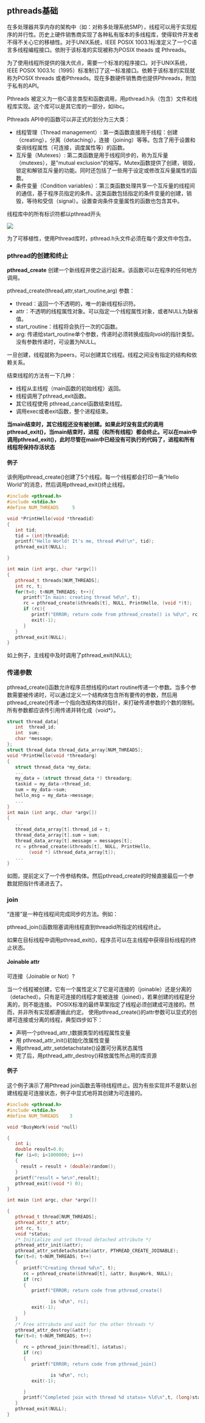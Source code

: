 ## pthreads基础
在多处理器共享内存的架构中（如：对称多处理系统SMP），线程可以用于实现程序的并行性。历史上硬件销售商实现了各种私有版本的多线程库，使得软件开发者不得不关心它的移植性。对于UNIX系统，IEEE POSIX 1003.1标准定义了一个C语言多线程编程接口。依附于该标准的实现被称为POSIX theads 或 Pthreads。 

为了使用线程所提供的强大优点，需要一个标准的程序接口。对于UNIX系统，IEEE POSIX 1003.1c（1995）标准制订了这一标准接口。依赖于该标准的实现就称为POSIX threads 或者Pthreads。现在多数硬件销售商也提供Pthreads，附加于私有的API。 

Pthreads 被定义为一些C语言类型和函数调用，用pthread.h头（包含）文件和线程库实现。这个库可以是其它库的一部分，如libc。 

Pthreads API中的函数可以非正式的划分为三大类： 

 - 线程管理（Thread management）: 第一类函数直接用于线程：创建（creating），分离（detaching），连接（joining）等等。包含了用于设置和查询线程属性（可连接，调度属性等）的函数。 
 - 互斥量（Mutexes）: 第二类函数是用于线程同步的，称为互斥量（mutexes），是"mutual exclusion"的缩写。Mutex函数提供了创建，销毁，锁定和解锁互斥量的功能。同时还包括了一些用于设定或修改互斥量属性的函数。 
 - 条件变量（Condition variables）：第三类函数处理共享一个互斥量的线程间的通信，基于程序员指定的条件。这类函数包括指定的条件变量的创建，销毁，等待和受信（signal）。设置查询条件变量属性的函数也包含其中。 

线程库中的所有标识符都以pthread开头 

![](image/pthread0.png)

为了可移植性，使用Pthread库时，pthread.h头文件必须在每个源文件中包含。 

### pthread的创建和终止

**pthread_create** 创建一个新线程并使之运行起来。该函数可以在程序的任何地方调用。 

pthread_create(thread,attr,start_routine,arg)  参数： 

 - thread：返回一个不透明的，唯一的新线程标识符。 
 - attr：不透明的线程属性对象。可以指定一个线程属性对象，或者NULL为缺省值。 
 - start_routine：线程将会执行一次的C函数。 
 - arg: 传递给start_routine单个参数，传递时必须转换成指向void的指针类型。没有参数传递时，可设置为NULL。 

一旦创建，线程就称为peers，可以创建其它线程。线程之间没有指定的结构和依赖关系。 

结束线程的方法有一下几种： 

 - 线程从主线程（main函数的初始线程）返回。 
 - 线程调用了pthread_exit函数。  
 - 其它线程使用 pthread_cancel函数结束线程。 
 - 调用exec或者exit函数，整个进程结束。

**当main结束时，其它线程还没有被创建。如果此时没有显式的调用pthread_exit()，当main结束时，进程（和所有线程）都会终止。可以在main中调用pthread_exit()，此时尽管在main中已经没有可执行的代码了，进程和所有线程将保持存活状态**

#### 例子
该例用pthread_create()创建了5个线程。每一个线程都会打印一条“Hello World”的消息，然后调用pthread_exit()终止线程。 

``` c++
#include <pthread.h> 
#include <stdio.h> 
#define NUM_THREADS     5 

void *PrintHello(void *threadid) 
{ 
   int tid; 
   tid = (int)threadid; 
   printf("Hello World! It's me, thread #%d!\n", tid); 
   pthread_exit(NULL); 

} 

int main (int argc, char *argv[]) 
{ 
   pthread_t threads[NUM_THREADS]; 
   int rc, t; 
   for(t=0; t<NUM_THREADS; t++){ 
      printf("In main: creating thread %d\n", t); 
      rc = pthread_create(&threads[t], NULL, PrintHello, (void *)t); 
      if (rc){ 
         printf("ERROR; return code from pthread_create() is %d\n", rc); 
         exit(-1); 
      } 
   } 
   pthread_exit(NULL); 
} 
```

如上例子，主线程中及时调用了pthread_exit(NULL);

### 传递参数
pthread_create()函数允许程序员想线程的start routine传递一个参数。当多个参数需要被传递时，可以通过定义一个结构体包含所有要传的参数，然后用pthread_create()传递一个指向改结构体的指针，来打破传递参数的个数的限制。 
所有参数都应该传引用传递并转化成（void*）。

``` c++
struct thread_data{ 
   int  thread_id; 
   int  sum; 
   char *message; 
}; 
struct thread_data thread_data_array[NUM_THREADS]; 
void *PrintHello(void *threadarg) 
{ 
   struct thread_data *my_data; 
   ... 
   my_data = (struct thread_data *) threadarg; 
   taskid = my_data->thread_id; 
   sum = my_data->sum; 
   hello_msg = my_data->message; 
   ... 
}
int main (int argc, char *argv[]) 
{ 
   ... 
   thread_data_array[t].thread_id = t; 
   thread_data_array[t].sum = sum; 
   thread_data_array[t].message = messages[t]; 
   rc = pthread_create(&threads[t], NULL, PrintHello,  
        (void *) &thread_data_array[t]); 
   ... 
} 
```

如图，提前定义了一个传参结构体。然后pthread_create的时候直接最后一个参数就把指针传递进去了。

### join
“连接”是一种在线程间完成同步的方法。例如： 

pthread_join()函数阻塞调用线程直到threadid所指定的线程终止。 

如果在目标线程中调用pthread_exit()，程序员可以在主线程中获得目标线程的终止状态。 


#### Joinable attr
可连接（Joinable or Not）?  

当一个线程被创建，它有一个属性定义了它是可连接的（joinable）还是分离的（detached）。只有是可连接的线程才能被连接（joined），若果创建的线程是分离的，则不能连接。 
POSIX标准的最终草案指定了线程必须创建成可连接的。然而，并非所有实现都遵循此约定。 
使用pthread_create()的attr参数可以显式的创建可连接或分离的线程，典型四步如下： 
 - 声明一个pthread_attr_t数据类型的线程属性变量 
 - 用 pthread_attr_init()初始化改属性变量 
 - 用pthread_attr_setdetachstate()设置可分离状态属性 
 - 完了后，用pthread_attr_destroy()释放属性所占用的库资源 

#### 例子

这个例子演示了用Pthread join函数去等待线程终止。因为有些实现并不是默认创建线程是可连接状态，例子中显式地将其创建为可连接的。  

``` c++
#include <pthread.h> 
#include <stdio.h> 
#define NUM_THREADS    3 

void *BusyWork(void *null) 

{ 
   int i; 
   double result=0.0; 
   for (i=0; i<1000000; i++) 
   { 
     result = result + (double)random(); 
   } 
   printf("result = %e\n",result); 
   pthread_exit((void *) 0); 
} 

int main (int argc, char *argv[]) 

{ 
   pthread_t thread[NUM_THREADS]; 
   pthread_attr_t attr; 
   int rc, t; 
   void *status; 
   /* Initialize and set thread detached attribute */ 
   pthread_attr_init(&attr); 
   pthread_attr_setdetachstate(&attr, PTHREAD_CREATE_JOINABLE); 
   for(t=0; t<NUM_THREADS; t++) 
   { 
      printf("Creating thread %d\n", t); 
      rc = pthread_create(&thread[t], &attr, BusyWork, NULL);  
      if (rc) 
      { 
         printf("ERROR; return code from pthread_create()  

                is %d\n", rc); 
         exit(-1); 
      } 
   } 
   /* Free attribute and wait for the other threads */ 
   pthread_attr_destroy(&attr); 
   for(t=0; t<NUM_THREADS; t++) 
   { 
      rc = pthread_join(thread[t], &status); 
      if (rc) 
      { 
         printf("ERROR; return code from pthread_join()  

                is %d\n", rc); 
         exit(-1); 

      } 
      printf("Completed join with thread %d status= %ld\n",t, (long)status); 
   } 
   pthread_exit(NULL); 
} 
```